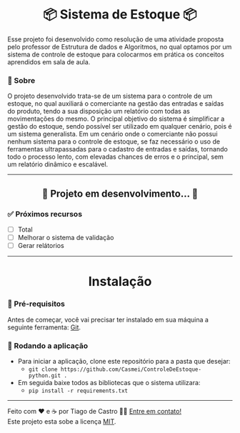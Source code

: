 <h1 align="center">📦 Sistema de Estoque 📦
</h1>
<!-- ME CONTRATA! AAAAAAAAAAAA kkkkk -->

Esse projeto foi desenvolvido como resolução de uma atividade proposta pelo professor de Estrutura de dados e Algoritmos, no qual optamos por um sistema de controle de estoque para colocarmos em prática os conceitos aprendidos em sala de aula.
### 🔖 Sobre
O projeto desenvolvido trata-se de um sistema para o controle de um estoque, no qual auxiliará o comerciante na gestão das entradas e saídas do produto, tendo a sua disposição um relatório com todas as movimentações do mesmo. O principal objetivo do sistema é simplificar a gestão do estoque, sendo possível ser utilizado em qualquer cenário, pois é um sistema generalista. Em um cenário onde o comerciante não possui nenhum sistema para o controle de estoque, se faz necessário o uso de ferramentas ultrapassadas para o cadastro de entradas e saídas, tornando todo o processo lento, com elevadas chances de erros e o principal, sem um relatório dinâmico e escalável.

---

<h2 align="center"> 
	🚧  Projeto em desenvolvimento...  🚧
</h2>

### ✅ Próximos recursos

- [ ] Total 
- [ ] Melhorar o sistema de validação
- [ ] Gerar relátorios

---

<h1 align="center">Instalação
</h1>

### 🏁 Pré-requisitos

Antes de começar, você vai precisar ter instalado em sua máquina a seguinte ferramenta: [Git](https://git-scm.com).

### 🎲 Rodando a aplicação
- Para iniciar a aplicação, clone este repositório para a pasta que desejar:
  - ```git clone https://github.com/Casmei/ControleDeEstoque-python.git .```
- Em seguida baixe todos as bibliotecas que o sistema utilizara:
  - ```pip install -r requirements.txt```
---



Feito com ❤️ e ☕ por Tiago de Castro 👋🏽 [Entre em contato!](https://www.linkedin.com/in/tiago-de-castro-lima-3814911b9/) <br>
Este projeto esta sobe a licença [MIT](./LICENSE).
